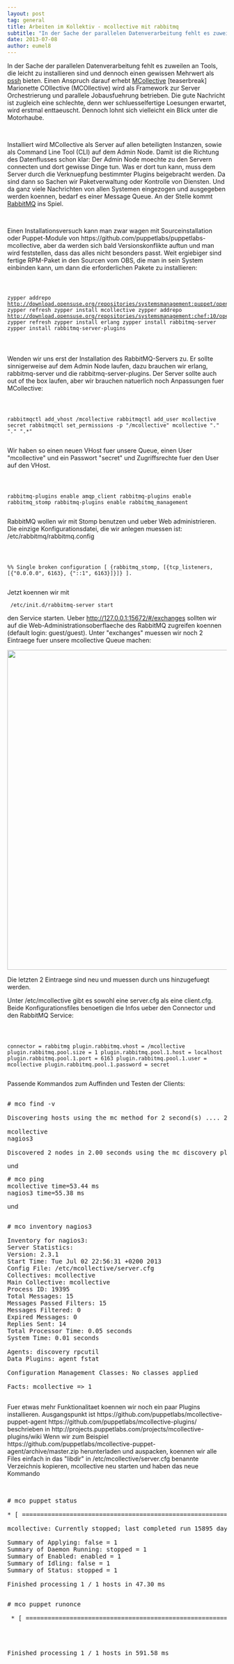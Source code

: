 ```yaml
---
layout: post
tag: general
title: Arbeiten im Kollektiv - mcollective mit rabbitmq
subtitle: "In der Sache der parallelen Datenverarbeitung fehlt es zuweilen an Tools, die leicht zu installieren sind und dennoch einen gewissen Mehrwert als pssh bieten. Einen Anspruch darauf erhebt MCollectivennMarionette COllective (MCOllective) wird als Frame&hellip;"
date: 2013-07-08
author: eumel8
---
```


<p>In der Sache der parallelen Datenverarbeitung fehlt es zuweilen an Tools, die leicht zu installieren sind und dennoch einen gewissen Mehrwert als <a href="http://software.opensuse.org/package/pssh">pssh</a> bieten. Einen Anspruch darauf erhebt <a href="http://docs.puppetlabs.com/mcollective/">MCollective</a> [teaserbreak] Marionette COllective (MCOllective) wird als Framework zur Server Orchestrierung und parallele Jobausfuehrung betrieben. Die gute Nachricht ist zugleich eine schlechte, denn wer schluesselfertige Loesungen erwartet, wird erstmal enttaeuscht. Dennoch lohnt sich vielleicht ein Blick unter die Motorhaube.</p>
<p> </p>
<p>Installiert wird MCollective als Server auf allen beteiligten Instanzen, sowie als Command Line Tool (CLI) auf dem Admin Node. Damit ist die Richtung des Datenflusses schon klar: Der Admin Node moechte zu den Servern connecten und dort gewisse Dinge tun. Was er dort tun kann, muss dem Server durch die Verknuepfung bestimmter Plugins beigebracht werden. Da sind dann so Sachen wir Paketverwaltung oder Kontrolle von Diensten. Und da ganz viele Nachrichten von allen Systemen eingezogen und ausgegeben werden koennen, bedarf es einer Message Queue. An der Stelle kommt <a href="http://www.rabbitmq.com/">RabbitMQ</a> ins Spiel.</p>
<p> </p>
<p>Einen Installationsversuch kann man zwar wagen mit Sourceinstallation oder Puppet-Module von https://github.com/puppetlabs/puppetlabs-mcollective, aber da werden sich bald Versionskonflikte auftun und man wird feststellen, dass das alles nicht besonders passt. Weit ergiebiger sind fertige RPM-Paket in den Sourcen vom OBS, die man in sein System einbinden kann, um dann die erforderlichen Pakete zu installieren:</p>

<!-- codeblock lang= line=1 --><pre class="codeblock"><code> 
zypper addrepo http://download.opensuse.org/repositories/systemsmanagement:puppet/openSUSE_12.1/systemsmanagement:puppet.repo 
zypper refresh 
zypper install mcollective 
zypper addrepo http://download.opensuse.org/repositories/systemsmanagement:chef:10/openSUSE_12.1/systemsmanagement:chef:10.repo 
zypper refresh 
zypper install erlang 
zypper install rabbitmq-server 
zypper install rabbitmq-server-plugins 

</code></pre><!-- /codeblock --> 


Wenden wir uns erst der Installation des RabbitMQ-Servers zu. Er sollte sinnigerweise auf dem Admin Node laufen, dazu brauchen wir erlang, rabbitmq-server und die rabbitmq-server-plugins. Der Server sollte auch out of the box laufen, aber wir brauchen natuerlich noch Anpassungen fuer MCollective: 

<!-- codeblock lang= line=1 --><pre class="codeblock"><code> 
rabbitmqctl add_vhost /mcollective 
rabbitmqctl add_user mcollective secret 
rabbitmqctl set_permissions -p "/mcollective" mcollective ".*" ".*" ".*" 
</code></pre><!-- /codeblock --> 

Wir haben so einen neuen VHost fuer unsere Queue, einen User "mcollective" und ein Passwort "secret" und Zugriffsrechte fuer den User auf den VHost. 

<!-- codeblock lang= line=1 --><pre class="codeblock"><code> 
rabbitmq-plugins enable amqp_client 
rabbitmq-plugins enable rabbitmq_stomp 
rabbitmq-plugins enable rabbitmq_management 
</code></pre><!-- /codeblock --> 

RabbitMQ wollen wir mit Stomp benutzen und ueber Web administrieren. Die einzige Konfigurationsdatei, die wir anlegen muessen ist: /etc/rabbitmq/rabbitmq.config 

<!-- codeblock lang= line=1 --><pre class="codeblock"><code> 
%% Single broken configuration 
[ {rabbitmq_stomp, [{tcp_listeners, [{"0.0.0.0", 6163}, {"::1", 6163}]}]} ]. 
</code></pre><!-- /codeblock --> 

Jetzt koennen wir mit 

<code class="codespan"> /etc/init.d/rabbitmq-server start </code> 

den Service starten. Ueber http://127.0.0.1:15672/#/exchanges sollten wir auf die Web-Administrationsoberflaeche des RabbitMQ zugreifen koennen (default login: guest/guest). Unter "exchanges" muessen wir noch 2 Eintraege fuer unsere mcollective Queue machen:
<p> </p>
<div class="image_block"><a href="/images/rabbitmq.jpg?mtime=1373315916"><img src="/images/rabbitmq.jpg?mtime=1373315916" alt="" width="653" height="735" /></a></div>
<p>Die letzten 2 Eintraege sind neu und muessen durch uns hinzugefuegt werden.</p>
<p> </p>
<p>Unter /etc/mcollective gibt es sowohl eine server.cfg als eine client.cfg. Beide Konfigurationsfiles benoetigen die Infos ueber den Connector und den RabbitMQ Service: 
</p>

<!-- codeblock lang= line=1 --><pre class="codeblock"><code> 
connector = rabbitmq 
plugin.rabbitmq.vhost = /mcollective 
plugin.rabbitmq.pool.size = 1 
plugin.rabbitmq.pool.1.host = localhost 
plugin.rabbitmq.pool.1.port = 6163 
plugin.rabbitmq.pool.1.user = mcollective 
plugin.rabbitmq.pool.1.password = secret 
</code></pre><!-- /codeblock -->
<p></p>

<p>Passende Kommandos zum Auffinden und Testen der Clients:</p>

<pre> 
# mco find -v 

Discovering hosts using the mc method for 2 second(s) .... 2 

mcollective 
nagios3 

Discovered 2 nodes in 2.00 seconds using the mc discovery plugin 
</pre>

<p>und</p>

<pre>
# mco ping 
mcollective time=53.44 ms 
nagios3 time=55.38 ms 
</pre> 

<p>und</p>

<pre> 
# mco inventory nagios3 

Inventory for nagios3: 
Server Statistics: 
Version: 2.3.1 
Start Time: Tue Jul 02 22:56:31 +0200 2013 
Config File: /etc/mcollective/server.cfg 
Collectives: mcollective 
Main Collective: mcollective 
Process ID: 19395 
Total Messages: 15 
Messages Passed Filters: 15 
Messages Filtered: 0 
Expired Messages: 0 
Replies Sent: 14 
Total Processor Time: 0.05 seconds 
System Time: 0.01 seconds 

Agents: discovery rpcutil 
Data Plugins: agent fstat 

Configuration Management Classes: No classes applied 

Facts: mcollective =&gt; 1 

</pre> 

<p></p>
<p>
Fuer etwas mehr Funktionalitaet koennen wir noch ein paar Plugins installieren. Ausgangspunkt ist https://github.com/puppetlabs/mcollective-puppet-agent https://github.com/puppetlabs/mcollective-plugins/ beschrieben in http://projects.puppetlabs.com/projects/mcollective-plugins/wiki Wenn wir zum Beispiel https://github.com/puppetlabs/mcollective-puppet-agent/archive/master.zip herunterladen und auspacken, koennen wir alle Files einfach in das "libdir" in /etc/mcollective/server.cfg benannte Verzeichnis kopieren, mcollective neu starten und haben das neue Kommando 
</p>

<pre> 

# mco puppet status 

* [ ============================================================&gt; ] 1 / 1 

mcollective: Currently stopped; last completed run 15895 days 9 hours 38 minutes 02 seconds ago 

Summary of Applying: false = 1 
Summary of Daemon Running: stopped = 1 
Summary of Enabled: enabled = 1 
Summary of Idling: false = 1 
Summary of Status: stopped = 1 

Finished processing 1 / 1 hosts in 47.30 ms 

</pre>

<pre>
# mco puppet runonce

 * [ ==========================================================> ] 1 / 1




Finished processing 1 / 1 hosts in 591.58 ms
</pre>
